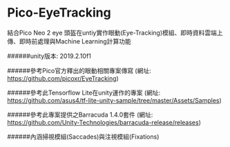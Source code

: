 # Pico-EyeTracking
結合Pico Neo 2 eye 頭盔在untiy實作眼動(Eye-Tracking)模組、即時資料雲端上傳、即時前處理與Machine Learning計算功能

  ######unity版本: 2019.2.10f1
  
  ######參考Pico官方釋出的眼動相關專案傳寫 (網址: https://github.com/picoxr/EyeTracking)
  
  ######參考此Tensorflow Lite在unity運作的專案 (網址: https://github.com/asus4/tf-lite-unity-sample/tree/master/Assets/Samples)
  
  ######參考此專案提供之Barracuda 1.4.0套件 (網址: https://github.com/Unity-Technologies/barracuda-release/releases)
  
  ######內涵掃視模組(Saccades)與注視模組(Fixations)
